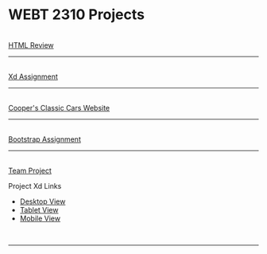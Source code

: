 <h1>WEBT 2310 Projects</h1>
<br>
<a href="Review/index.html" target="_blank"> HTML Review</a> 
<br>
<hr>
<br>
<a href="https://xd.adobe.com/view/db95d65f-a129-43b7-8620-343297c8f544-8ec6/" target="_blank">Xd Assignment</a>
<br>
<hr>
<br>
<a href="Cooper/index.html" target="_blank">Cooper's Classic Cars Website</a>
<br>
<hr>
<br>
<a href="Bootstrap/index.html" target="_blank">Bootstrap Assignment</a>
<br>
<hr>
<br>
<a href="team/index.html" target="_blank">Team Project</a>
<p>Project Xd Links</p>
  <ul>
    <li><a href="https://xd.adobe.com/view/57e7cdc7-2abc-4790-9740-c890647d235e-02b4/">Desktop View</a></li>
    <li><a href="https://xd.adobe.com/view/cae76406-b69a-4a36-b16a-4eec68d8bbda-9fb4/">Tablet View</a></li>
    <li><a href="https://xd.adobe.com/view/354e1391-a491-4f88-a5fc-7ff8226a562c-601d/">Mobile View</a></li>
  </ul>
  <br>
  <hr>
  <br>
    




